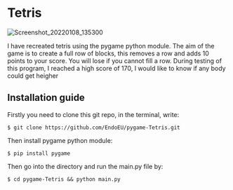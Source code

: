 # Tetris

![Screenshot_20220108_135300](https://user-images.githubusercontent.com/70594311/148646818-9458ea38-ce8b-482e-b009-e4cc71f7e9ad.png)

I have recreated tetris using the pygame python module. The aim of the game is to create a full row of blocks, this removes a row and adds 10 points to your score. You will lose if you cannot fill a row. During testing of this program, I reached a high score of 170, I would like to know if any body could get heigher

## Installation guide

Firstly you need to clone this git repo, in the terminal, write:
```
$ git clone https://github.com/EndoEU/pygame-Tetris.git
```
Then install pygame python module:
```
$ pip install pygame
```
Then go into the directory and run the main.py file by:
```
$ cd pygame-Tetris && python main.py
```
